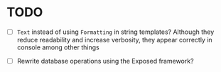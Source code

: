 # TODO

- [ ] `Text` instead of using `Formatting` in string templates?
      Although they reduce readability and increase verbosity,
      they appear correctly in console among other things

- [ ] Rewrite database operations using the Exposed framework?
